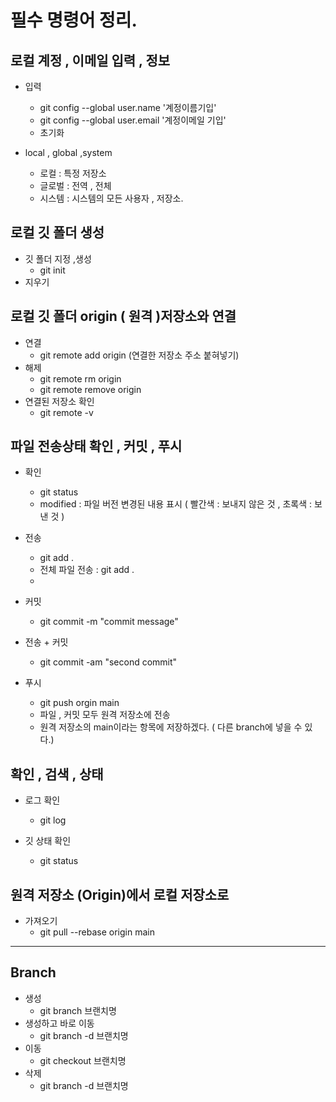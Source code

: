 <!--22.12.26.Mon -->
# 필수 명령어 정리.
## 로컬 계정 , 이메일 입력 , 정보
- 입력
  - git config --global user.name '계정이름기입'
  - git config --global user.email '계정이메일 기입'
  - 초기화

- local , global ,system
  - 로컬 : 특정 저장소
  - 글로벌 : 전역 , 전체
  - 시스템 : 시스템의 모든 사용자 , 저장소.



## 로컬 깃 폴더 생성
  - 깃 폴더 지정 ,생성
    - git init
  - 지우기

## 로컬 깃 폴더 origin ( 원격 )저장소와 연결
  - 연결
    - git remote add origin (연결한 저장소 주소 붙혀넣기)
  - 해제
    - git remote rm origin
    - git remote remove origin
  - 연결된 저장소 확인
    - git remote -v

## 파일 전송상태 확인 ,  커밋 , 푸시
  - 확인
    - git status 
    - modified : 파일 버전 변경된 내용 표시 ( 빨간색 : 보내지 않은 것 , 초록색 : 보낸 것 )
  - 전송
    - git add . 
    - 전체 파일 전송 : git add .
    - 
  - 커밋
    - git commit -m "commit message"

  - 전송 + 커밋
    - git commit -am "second commit"


  - 푸시
    - git push orgin main
    - 파일 , 커밋 모두 원격 저장소에 전송
    - 원격 저장소의 main이라는 항목에 저장하겠다. ( 다른 branch에 넣을 수 있다.)


## 확인 , 검색 , 상태

- 로그 확인
  - git log

- 깃 상태 확인
  - git status


## 원격 저장소 (Origin)에서 로컬 저장소로

- 가져오기
  - git pull --rebase origin main

---

## Branch

- 생성
  - git branch 브랜치명
- 생성하고 바로 이동
  - git branch -d 브랜치명
- 이동
  - git checkout 브랜치명
- 삭제
  - git branch -d 브랜치명